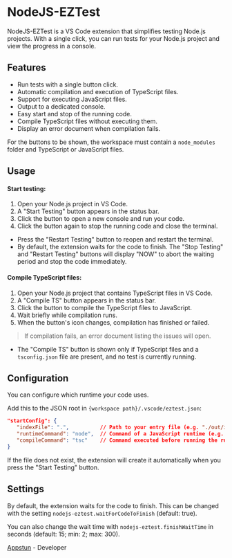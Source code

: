 # NodeJS-EZTest

NodeJS-EZTest is a VS Code extension that simplifies testing Node.js projects. With a single click, you can run tests for your Node.js project and view the progress in a console.

## Features

- Run tests with a single button click.
- Automatic compilation and execution of TypeScript files.
- Support for executing JavaScript files.
- Output to a dedicated console.
- Easy start and stop of the running code.
- Compile TypeScript files without executing them.
- Display an error document when compilation fails.

For the buttons to be shown, the workspace must contain a `node_modules` folder and TypeScript or JavaScript files.

## Usage

#### Start testing:

1. Open your Node.js project in VS Code.
2. A "Start Testing" button appears in the status bar.
3. Click the button to open a new console and run your code.
4. Click the button again to stop the running code and close the terminal.

- Press the "Restart Testing" button to reopen and restart the terminal.
- By default, the extension waits for the code to finish. The "Stop Testing" and "Restart Testing" buttons will display "NOW" to abort the waiting period and stop the code immediately.

#### Compile TypeScript files:

1. Open your Node.js project that contains TypeScript files in VS Code.
2. A "Compile TS" button appears in the status bar.
3. Click the button to compile the TypeScript files to JavaScript.
4. Wait briefly while compilation runs.
5. When the button's icon changes, compilation has finished or failed.

> If compilation fails, an error document listing the issues will open.

- The "Compile TS" button is shown only if TypeScript files and a `tsconfig.json` file are present, and no test is currently running.

## Configuration

You can configure which runtime your code uses.

Add this to the JSON root in `{workspace path}/.vscode/eztest.json`:
```json
"startConfig": {
   "indexFile": ".",          // Path to your entry file (e.g. "./out/index.js")
   "runtimeCommand": "node",  // Command of a JavaScript runtime (e.g. "node" or "bun")
   "compileCommand": "tsc"    // Command executed before running the runtime. Set to "" to skip compilation.
}
```

If the file does not exist, the extension will create it automatically when you press the "Start Testing" button.

## Settings

By default, the extension waits for the code to finish. This can be changed with the setting `nodejs-eztest.waitForCodeToFinish` (default: true).

You can also change the wait time with `nodejs-eztest.finishWaitTime` in seconds (default: 15; min: 2; max: 300).

[Appstun](https://github.com/appstun) - Developer